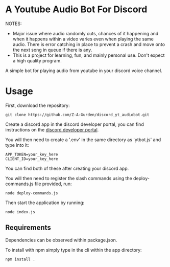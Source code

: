 # A Youtube Audio Bot For Discord

NOTES:
- Major issue where audio randomly cuts, chances of it happening and when it happens within a video varies even when playing the same audio. There is error catching in place to prevent a crash and move onto the next song in queue if there is any.
- This is a project for learning, fun, and mainly personal use. Don't expect a high quality program.

A simple bot for playing audio from youtube in your discord voice channel.

# Usage

First, download the repository:
```
git clone https://github.com/Z-A-Gurden/discord_yt_audiobot.git
```

Create a discord app in the discord developer portal, you can find instructions on the [discord developer portal](https://discord.com/developers/docs/quick-start/getting-started#step-1-creating-an-app).

You will then need to create a '.env' in the same directory as 'ytbot.js' and type into it:
```
APP_TOKEN=your_key_here
CLIENT_ID=your_key_here
```

You can find both of these after creating your discord app.

You will then need to register the slash commands using the deploy-commands.js file provided, run:
```
node deploy-commands.js
```

Then start the application by running:
```
node index.js
```

## Requirements

Dependencies can be observed within package.json.

To install with npm simply type in the cli within the app directory:
```
npm install .
```